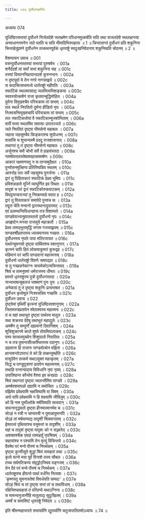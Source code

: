 ```yaml
---
title: ०७४ दुर्योधनभ्रान्तिः

---
```

अध्यायः 074

युधिष्ठिरसभायां दुर्योधने निर्जलदेशे जलभ्रमेण परिधानमुत्कर्षति सति तथा सजलदेशे स्थलभ्रान्त्या अनवधानगमनेन जले पतति च सति भीमादिभिरुपहासः ॥ 1 ॥ चिन्तातान्तं दुर्योधनं प्रति शकुनिना चिन्ताहेतुप्रश्ने दुर्योधनेन तत्कथनपूर्वकं धृतराष्ट्रे स्वदुःखनिवेदनाय शकुनिम्प्रति चोदनम् ॥ 2 ॥

वैशम्पायन उवाच ॥	001  
वसन्दुर्योधनस्तस्यां सभायां पुरुषर्षभ ।	001a  
शनैर्ददर्श तां सर्वां सभां शकुनिना सह ॥	001c  
तस्यां दिव्यानभिप्रायान्ददर्श कुरुनन्दनः ।	002a  
न दृष्टपूर्वा ये तेन नगरे नागसाह्वये ॥	002c  
स कदाचित्सभामध्ये धार्तराष्ट्रो महीपतिः ।	003a  
स्फाटिकं स्थलमासाद्य जलमित्यभिशङ्कया ॥	003c  
स्ववस्त्रोत्कर्षणं राजा कृतवान्बुद्धिमोहितः ।	004a  
दुर्मना विमुखश्चैव परिचक्राम तां सभाम् ॥	004c  
ततः स्थले निपतितो दुर्मना व्रीडितो नृपः ।	005a  
निःश्वसन्विमुखश्चापि परिचक्राम तां सभाम् ॥	005c  
ततः स्फाटिकतोयां वै स्फाटिकाम्बुजशोभिताम् ।	006a  
वापीं मत्वा स्थलमिव सवासाः प्रापतञ्जले ॥	006c  
जले निपतितं दृष्ट्वा भीमसेनो महाबलः ।	007a  
जहास जहसुश्चैव किङ्कराश्च सुयोधनम् ॥	007c  
वासांसि च शुभान्यस्मै प्रददू राजशासनात् ।	008a  
तथागतं तु तं दृष्ट्वा भीमसेनो महाबलः ॥	008c  
अर्जुनश्च यमौ चोभौ सर्वे ते प्राहसंस्तदा ।	009a  
नामर्षयत्ततस्तेषामवहासममर्षणः ॥	009c  
आकारं रक्षमाणस्तु न स तान्समुदैक्षत ।	010a  
पुनर्वसनमुत्क्षिप्य प्रतिरिष्यन्निव स्थलम् ॥	010c  
आरुरोह ततः सर्वे जहसुश्च पुनर्जनाः ।	011a  
द्वारं तु पिहिताकारं स्फाटिकं प्रेक्ष्य भूमिपः ।	011c  
प्रविशन्नाहतो मूर्ध्नि व्याघूर्णित इव स्थितः ॥	011e  
तादृशं च परं द्वारं स्फाटिकोरुकवाटकम् ।	012a  
विघट्टयन्कराभ्यां तु निष्क्रम्याग्रे पपात ह ॥	012c  
द्वारं तु वितताकारं समापेदे पुनश्च सः ।	013a  
तद्वृत्तं चेति मन्वानो द्वारस्थानादुपारमत् ॥	013c  
एवं प्रलम्भान्विविधान्प्राप्य तत्र विशाम्पते ।	014a  
पाण्डवेयाभ्यनुज्ञातस्ततो दुर्योधनो नृपः ॥	014c  
अपहृष्टेन मनसा राजसूये महाक्रतौ ।	015a  
प्रेक्ष्य तामद्भुतामृद्धिं जगाम गजसाह्वयम् ॥	015c  
पाण्डवश्रीप्रतप्तस्य ध्यायमानस्य गच्छतः ।	016a  
दुर्योधनस्य नृपतेः पापा मतिरजायत ॥	016c  
पार्थान्सुमनसो दृष्ट्वा पार्थिवांश्च वशानुगान् ।	017a  
कृत्स्नं चापि हितं लोकमाकुमारं कुरूद्वह ॥	017c  
महिमानं परं चापि पाण्डवानां महात्मनाम् ।	018a  
दूर्योधनो धार्तराष्ट्रो विवर्णः समपद्यत ॥	018c  
स तु गच्छन्ननेकाग्नः सभामेकोऽन्वचिन्तयत् ।	019a  
श्रियं च तामनुपमां धर्मराजस्य धीमतः ॥	019c  
प्रमत्तो धृतराष्ट्रस्य पुत्रो दुर्योधनस्तदा ।	020a  
नाभ्यभाषत्सुबलजं भाषमाणं पुनः पुनः ॥	020c  
अनेकाग्रं तु तं दृष्ट्वा शकुनिः प्रत्यभाषत ।	021a  
दुर्योधन कृतोमूलं निःश्वसन्निव गच्छसि ॥	021c  
दुर्योधन उवाच ॥	022  
दृष्ट्वेमां पृथिवीं कृत्स्नां युधिष्ठिरवशानुगाम् ।	022a  
जितामस्त्रप्रतापेन श्वेताश्वस्य महात्मनः ॥	022c  
तं च यज्ञं तथाभूतं दृष्ट्वा पार्थस्य मातुल ।	023a  
यथा शक्रस्य देवेषु तथाभूतं महाद्युतेः ॥	023c  
अमर्षेण तु सम्पूर्णो दह्यमानो दिवानिशम् ।	024a  
शुचिशुक्रागमे काले शुष्ये तोयमिवाल्पकम् ॥	024c  
पश्य सात्वतमुख्येन शिशुपालो निपातितः ।	025a  
न च तत्र पुमानासीत्कश्चित्तस्य पदानुगः ॥	025c  
दह्यमाना हि राजानः पाण्डवोत्थेन वह्निना ।	026a  
क्षान्तवन्तोऽपराधं ते को हि तत्क्षन्तुमर्हति ॥	026c  
वासुदेवेन तत्कर्म यथाऽयुक्तं महत्कृतम् ।	027a  
सिद्धं च पाण्डुपुत्राणां प्रतापेन महात्मनाम् ॥	027c  
तथाहि रत्नान्यादाय विविधानि नृपा नृपम् ।	028a  
उपातिष्ठन्त कौन्तेयं वैश्या इव करप्रदाः ॥	028c  
श्रियं तथागतां दृष्ट्वा ज्वलन्तीमिव पाण्डवे ।	029a  
अमर्षवशमापन्नो दह्यामि न तथोचितः ॥	029c  
वह्निमेव प्रवेक्ष्यामि भक्षयिष्यामि वा विषम् ।	030a  
अपो वापि प्रवेक्ष्यामि न हि शक्ष्यामि जीवितुम् ॥	030c  
को हि नाम पुमाँल्लोके मर्षयिष्यति सत्ववान् ।	031a  
सपत्नानृद्ध्यतो दृष्ट्वा हीनमात्मानमेव च ॥	031c  
सोऽहं न स्त्री न चाप्यस्त्री न पुमान्नापुमानपि ।	032a  
योऽहं तां मर्षयाम्यद्य तादृशीं श्रियमागताम् ॥	032c  
ईश्वरत्वं पृथिव्याश्च वसुमत्तां च तादृशीम् ।	033a  
यज्ञं च तादृशं दृष्ट्वा मादृशः को न सञ्ज्वरेत् ॥	033c  
अशक्तश्चैक एवाहं तामाहर्तुं नृपश्रियम् ।	034a  
सहायांश्च न पश्यामि तेन मृत्युं विचिन्तये ॥	034c  
दैवमेव परं मन्ये पौरुषं च निरर्थकम् ।	035a  
दृष्ट्वा कुन्तीसुते शुद्धां श्रियं तामहतां तथा ॥	035c  
कृतो यत्नो मया पूर्वं विनाशे तस्य सौबल ।	036a  
तच्च सर्वमतिक्रम्य संवृद्धोऽप्स्विव पङ्गजम् ॥	036c  
तेन दैवं परं मन्ये पौरुषं च निरर्थकम् ।	037a  
धार्तराष्ट्राश्च हीयन्ते पार्था वर्धन्ति नित्यशः । 	037c  
`कृष्णस्तु सुमनास्तेषां विवर्धयति सम्पदः' ॥	037e  
सोऽहं श्रियं च तां दृष्ट्वा सभां तां च तथाविधाम् ।	038a  
रक्षिभिश्चावहासं तं परितप्ये यथाऽग्निना ॥	038c  
स मामभ्यनुजानीहि मातुलाद्य सुदुःखितम् ।	039a  
अमर्षं च समाविष्टं धृतराष्ट्रे निवेदय ॥ ॥	039c  

इति श्रीमन्महाभारते सभापर्वणि द्यूतपर्वणि चतुःसप्ततितमोऽध्यायः ॥ 74 ॥